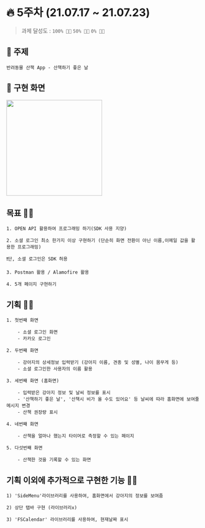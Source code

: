 # 🔥 5주차 (21.07.17 ~ 21.07.23) 

> 과제 달성도 :  `100% 👍🏻`  `50% 👌🏻`  `0% 👎🏻`

## 📌 주제    
    반려동물 산책 App - 산책하기 좋은 날

## 📌 구현 화면 
<img width="250" src="./5주차.gif">

## 목표 👍🏻   

    1. OPEN API 활용하여 프로그래밍 하기(SDK 사용 지양)
    
    2. 소셜 로그인 최소 한가지 이상 구현하기 (단순히 화면 전환이 아닌 이름,이메일 값을 활용한 프로그래밍) 

    ❗️단, 소셜 로그인은 SDK 허용

    3. Postman 활용 / Alamofire 활용

    4. 5개 페이지 구현하기

## 기획 👍🏻

    1. 첫번째 화면

        - 소셜 로그인 화면
        - 카카오 로그인

    2. 두번째 화면

        - 강아지의 상세정보 입력받기 (강아지 이름, 견종 및 성별, 나이 몸무게 등)
        - 소셜 로그인한 사용자의 이름 활용

    3. 세번째 화면 (홈화면)

        - 입력받은 강아지 정보 및 날씨 정보를 표시
        - '산책하기 좋은 날', '산책시 비가 올 수도 있어요' 등 날씨에 따라 홈화면에 보여줄 메시지 변경
        - 산책 권장량 표시

    4. 네번째 화면
    
        - 산책을 얼마나 했는지 타이머로 측정할 수 있는 페이지

    5. 다섯번째 화면

        - 산책한 것을 기록할 수 있는 화면

## 기획 이외에 추가적으로 구현한 기능 👍🏻

    1) 'SideMenu'라이브러리를 사용하여, 홈화면에서 강아지의 정보를 보여줌

    2) 상단 탭바 구현 (라이브러리x)

    3) 'FSCalendar' 라이브러리를 사용하여, 현재날짜 표시
